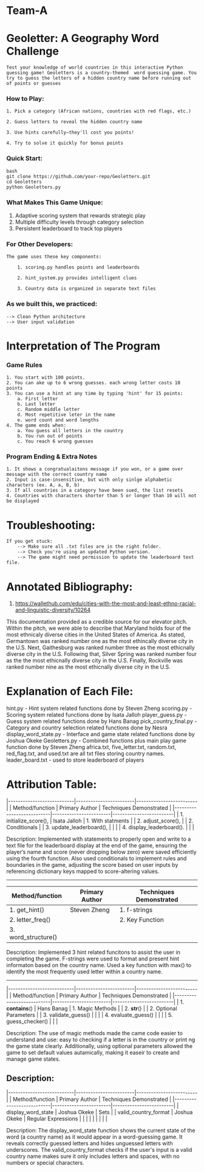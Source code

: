 # Team-A

# Geoletter: A Geography Word Challenge
    
    Test your knowledge of world countries in this interactive Python guessing game! Geoletters is a country-themed  word guessing game. You try to guess the letters of a hidden country name before running out of points or guesses

### How to Play:
    1. Pick a category (African nations, countries with red flags, etc.)

    2. Guess letters to reveal the hidden country name

    3. Use hints carefully—they'll cost you points!

    4. Try to solve it quickly for bonus points

### Quick Start:

    bash
    git clone https://github.com/your-repo/Geoletters.git
    cd Geoletters
    python Geoletters.py

### What Makes This Game Unique:
1. Adaptive scoring system that rewards strategic play
2. Multiple difficulty levels through category selection
3. Persistent leaderboard to track top players

### For Other Developers:
    The game uses these key components:

        1. scoring.py handles points and leaderboards

        2. hint_system.py provides intelligent clues

        3. Country data is organized in separate text files

### As we built this, we practiced:

    --> Clean Python architecture
    --> User input validation

# Interpretation of The Program

### Game Rules

    1. You start with 100 points.
    2. You can ake up to 6 wrong guesses. each wrong letter costs 10 points
    3. You can use a hint at any time by typing 'hint' for 15 points:
        a. First letter
        b. Last letter
        c. Random middle letter
        d. Most repetitive leter in the name
        e. word count and word lengths
    4. The game ends when:
        a. You guess all letters in the country
        b. You run out of points
        c. You reach 6 wrong guesses

### Program Ending & Extra Notes

    1. It shows a congratualaitons message if you won, or a game over message with the correct country name
    2. Input is case-insensitive, but with only sinlge alphabetic characters (ex. A, a, B, b)
    3. If all countries in a category have been sued, the list resets
    4. Countries with characters shorter than 5 or longer than 10 will not be displayed
    

# Troubleshooting: 

    If you get stuck:
        --> Make sure all .txt files are in the right folder.
        --> Check you're using an updated Python version.
        --> The game might need permission to update the leaderboard text file.


# Annotated Bibliography:

1. https://wallethub.com/edu/cities-with-the-most-and-least-ethno-racial-and-linguistic-diversity/10264

This documentation provided as a credible source for our elevator pitch. Within the pitch, we were able to describe that Maryland holds four of the most ethnicaly diverse cities in the United States of America. As stated, Germantown was ranked number one as the most ethincally diverse city in the U.S. Next, Gaithesburg was ranked number three as the most ethicnally diverse city in the U.S. Following that, Silver Spring was ranked number four as the the most ethicnally diverse city in the U.S. Finally, Rockville was ranked number nine as the most ethicnally diverse city in the U.S.

# Explanation of Each File:

hint.py - Hint system related functions done by Steven Zheng
scoring.py - Scoring system related functions done by Isata Jalloh
player_guess.py - Guess system related functions done by Hans Banag
pick_country_final.py - Category and country selection related functions done by Nesra
display_word_state.py - Interface and game state related functions done by Joshua Okeke
Geoletters.py - Combined functions plus main play game function done by Steven Zheng
africa.txt, five_letter.txt, random.txt, red_flag.txt, and used.txt are all txt files storing country names.
leader_board.txt - used to store leaderboard of players

# Attribution Table:

|---------------------------|------------------------|-------------------------| 
| Method/function           | Primary Author         | Techniques Demonstrated |
|---------------------------|------------------------|-------------------------| 
| 1. initialize_score(),    | Isata Jalloh           | 1. With statments       |
| 2. adjust_score(),        |                        | 2. Conditionals         |
| 3. update_leaderboard(),  |                        |                         |
| 4. display_leaderboard(). |                        |                         |

Description: 
Implemented with statements to properly open and write to a text file for the leaderboard display at the end of the game, ensuring the player’s name and score (never dropping below zero) were saved efficiently using the fourth function.
Also used conditionals to implement rules and boundaries in the game, adjusting the score based on user inputs by referencing dictionary keys mapped to score-altering values.

--------------------------------------------------------------------------------

| Method/function     | Primary Author | Techniques Demonstrated             |
|---------------------|----------------|-------------------------------------|
| 1. get_hint()       | Steven Zheng   | 1. f-strings                        |
| 2. letter_freq()    |                | 2. Key Function                     |
| 3. word_structure() |                |                                     |

Description: 
Implemented 3 hint related funcitons to assist the user in completing the game. 
F-strings were used to format and present hint informaton based on the country name.
Used a key function with max() to identify the most frequently used letter within a country name.


--------------------------------------------------------------------------------

|---------------------------|------------------------|-------------------------| 
| Method/function           | Primary Author         | Techniques Demonstrated |
|---------------------------|------------------------|-------------------------| 
| 1. __contains__()     |       Hans Banag           | 1. Magic Methods        |
| 2. __str__()          |                            | 2. Optional Parameters  |
| 3. validate_guess()   |                            |                         |
| 4. evaluate_guess()   |                            |                         |
| 5. guess_checker()    |                            |                         |

Description: 
The use of magic methods made the came code easier to understand and use: easy to checking if a letter is in the country or print ng the game state clearly. Additionally, using optional parameters allowed the game to set default values autamically, making it easeir to create and manage game states.

Description: 
--------------------------------------------------------------------------------
|---------------------------|------------------------|-------------------------| 
| Method/function           | Primary Author         | Techniques Demonstrated |
|---------------------------|------------------------|-------------------------| 
| display_word_state        | Joshua Okeke           |  Sets                   |
| valid_country_format      | Joshua Okeke           |  Regular Expressions    |
|                           |                        |                         |
|                           |                        |                         |

Description: 
The  display_word_state function shows the current state of the word (a country name) as it would appear in a word-guessing game. It reveals correctly guessed letters and hides unguessed letters with underscores. The valid_country_format checks if the user's input is a valid country name makes sure it only includes letters and spaces, with no numbers or special characters.
